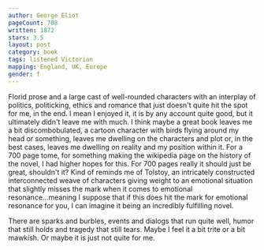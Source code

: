 ```yaml
---
author: George Eliot
pageCount: 708
written: 1872
stars: 3.5
layout: post
category: book
tags: listened Victorian
mapping: England, UK, Europe
gender: f
---
```


Florid prose and a large cast of well-rounded characters with an interplay of politics, politicking, ethics and romance that just doesn't quite hit the spot for me, in the end. I mean I enjoyed it, it is by any account quite good, but it ultimately didn't leave me with much. I think maybe a great book leaves me a bit discombobulated, a cartoon character with birds flying around my head or something, leaves me dwelling on the characters and plot or, in the best cases, leaves me dwelling on reality and my position within it. For a 700 page tome, for something making the wikipedia page on the history of the novel, I had higher hopes for this. For 700 pages really it should just be great, shouldn't it? Kind of reminds me of Tolstoy, an intricately constructed interconnected weave of characters giving weight to an emotional situation that slightly misses the mark when it comes to emotional resonance...meaning I suppose that if this does hit the mark for emotional resonance for you, I can imagine it being an incredibly fulfilling novel.

There are sparks and burbles, events and dialogs that run quite well, humor that still holds and tragedy that still tears. Maybe I feel it a bit trite or a bit mawkish. Or maybe it is just not quite for me.
